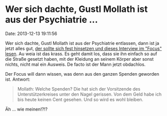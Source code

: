 Wer sich dachte, Gustl Mollath ist aus der Psychiatrie \...
===========================================================

Date: 2013-12-13 19:11:56

Wer sich dachte, Gustl Mollath ist aus der Psychiatrie entlassen, dann
ist ja jetzt alles gut, [der sollte sich fest hinsetzen und dieses
Interview im \"Focus\"
lesen](http://www.focus.de/politik/deutschland/nach-entlassung-aus-psychiatrie-gustl-mollath-in-der-nacht-erscheinen-mir-horrorfratzen_id_3471753.html).
Au weia ist das krass. Es geht damit los, dass sie ihn einfach so auf
die Straße gesetzt haben, mit der Kleidung an seinem Körper aber sonst
nichts, nicht mal ein Ausweis. De facto ist der Mann jetzt obdachlos.

Der Focus will dann wissen, was denn aus den ganzen Spenden geworden
ist. Antwort:

> Mollath: Welche Spenden? Die hat sich der Vorsitzende des
> Unterstützerkreises unter den Nagel gerissen. Von dem Geld habe ich
> bis heute keinen Cent gesehen. Und so wird es wohl bleiben.

Äh \... wie meinen!?!?
